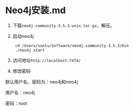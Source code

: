 # Neo4j安装.md


1. 下载`neo4j-community-3.5.3-unix.tar.gz`，解压。

2. 启动neo4j

        cd /Users/sunlu/Software/neo4j-community-3.5.3/bin
        ./neo4j start
    
3. 访问地址`http://localhost:7474/`

4. 修改密码

默认用户名、密码为：neo4j和neo4j

用户名：neo4j

密码：root